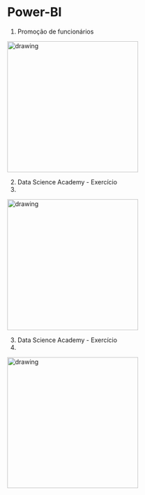 # Power-BI

1. Promoção de funcionários

<img src="https://user-images.githubusercontent.com/73905390/111895888-71d8ef00-89f4-11eb-8b38-5475ab5aa03c.jpg" alt="drawing" width="300"/> 

2. Data Science Academy - Exercício
3. 
<img src="https://user-images.githubusercontent.com/73905390/111895908-92a14480-89f4-11eb-804a-e94cbb678315.jpg" alt="drawing" width="300"/>


3. Data Science Academy - Exercício
4. 
<img src="https://user-images.githubusercontent.com/73905390/111895915-9df47000-89f4-11eb-9abf-1153bf864946.jpg" alt="drawing" width="300"/> 
